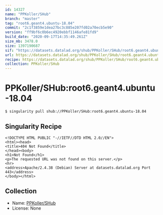 ```yaml
---
id: 14327
name: "PPKoller/SHub"
branch: "master"
tag: "root6.geant4.ubuntu-18.04"
commit: "2c1f3859e1dea27bc3c885e207fd02a70ecb5e90"
version: "ff9bf6c0b6ec4920ebbf1146afe81fd9"
build_date: "2020-09-17T14:35:49.261Z"
size_mb: 3478.0
size: 1397190687
sif: "https://datasets.datalad.org/shub/PPKoller/SHub/root6.geant4.ubuntu-18.04/2020-09-17-2c1f3859-ff9bf6c0/ff9bf6c0b6ec4920ebbf1146afe81fd9.sif"
url: https://datasets.datalad.org/shub/PPKoller/SHub/root6.geant4.ubuntu-18.04/2020-09-17-2c1f3859-ff9bf6c0/
recipe: https://datasets.datalad.org/shub/PPKoller/SHub/root6.geant4.ubuntu-18.04/2020-09-17-2c1f3859-ff9bf6c0/Singularity
collection: PPKoller/SHub
---
```


# PPKoller/SHub:root6.geant4.ubuntu-18.04

```bash
$ singularity pull shub://PPKoller/SHub:root6.geant4.ubuntu-18.04
```

## Singularity Recipe

```singularity
<!DOCTYPE HTML PUBLIC "-//IETF//DTD HTML 2.0//EN">
<html><head>
<title>404 Not Found</title>
</head><body>
<h1>Not Found</h1>
<p>The requested URL was not found on this server.</p>
<hr>
<address>Apache/2.4.38 (Debian) Server at datasets.datalad.org Port 443</address>
</body></html>
```

## Collection

 - Name: [PPKoller/SHub](https://github.com/PPKoller/SHub)
 - License: None

